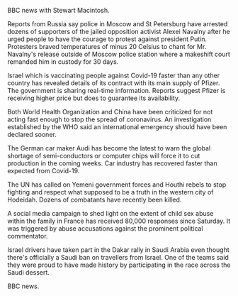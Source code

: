 BBC news with Stewart Macintosh. 

Reports from Russia say police in Moscow and St Petersburg have arrested dozens of supporters of the jailed opposition activist Alexei Navalny after he urged people to have the courage to protest against president Putin. Protesters braved temperatures of minus 20 Celsius to chant for Mr. Navalny's release outside of Moscow police station where a makeshift court remanded him in custody for 30 days.  

Israel which is vaccinating people against Covid-19 faster than any other country has revealed details of its contract with its main supply of Pfizer. The government is sharing real-time information. Reports suggest Pfizer is receiving higher price but does to guarantee its availability.  

Both World Health Organization and China have been criticized for not acting fast enough to stop the spread of coronavirus. An investigation established by the WHO said an international emergency should have been declared sooner.

The German car maker Audi has become the latest to warn the global shortage of semi-conductors or computer chips will force it to cut production in the coming weeks. Car industry has recovered faster than expected from Covid-19.

The UN has called on Yemeni government forces and Houthi rebels to stop fighting and respect what supposed to be a truth in the western city of Hodeidah. Dozens of combatants have recently been killed.    

A social media campaign to shed light on the extent of child sex abuse within the family in France has received 80,000 responses since Saturday. It was triggered by abuse accusations against the prominent political commentator. 

Israel drivers have taken part in the Dakar rally in Saudi Arabia even thought there's officially a Saudi ban on travellers from Israel. One of the teams said they were proud to have made history by participating in the race across the Saudi dessert. 

BBC news.
